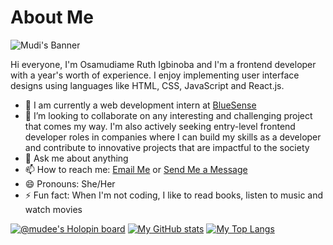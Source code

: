 # About Me
![Mudi's Banner](https://github.com/Mudi-Igbinoba/Mudi-Igbinoba/assets/65790714/6eca39b4-3e99-4668-b43a-441fd069a261)

 Hi everyone, I'm Osamudiame Ruth Igbinoba and I'm a frontend developer with a year's worth of experience. I enjoy implementing user interface designs using languages like HTML, CSS, JavaScript and React.js.

- 🔭 I am currently a web development intern at [BlueSense](https://github.com/bluesense-core)
- 👯 I’m looking to collaborate on any interesting and challenging project that comes my way. I'm also actively seeking entry-level frontend developer roles in companies where I can build my skills as a developer and contribute to innovative projects that are impactful to the society
- 💬 Ask me about anything
- 📫 How to reach me: [Email Me](mailto:ruth.igbinoba12@gmail.com) or [Send Me a Message](https://www.linkedin.com/in/osamudiame-igbinoba/
) 
- 😄 Pronouns: She/Her
- ⚡ Fun fact: When I'm not coding, I like to read books, listen to music and watch movies

[![@mudee's Holopin board](https://holopin.me/mudee)](https://holopin.io/@mudee)
[![My GitHub stats](https://github-readme-stats.vercel.app/api?username=Mudi-Igbinoba&count_private=true&show_icons=true&theme=moltack)](https://github.com/anuraghazra/github-readme-stats) 
[![My Top Langs](https://github-readme-stats.vercel.app/api/top-langs/?username=Mudi-Igbinoba&layout=compact&count_private=true&show_icons=true&theme=moltack)](https://github.com/anuraghazra/github-readme-stats)

